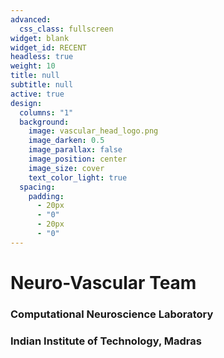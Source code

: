 ```yaml
---
advanced:
  css_class: fullscreen
widget: blank
widget_id: RECENT
headless: true
weight: 10
title: null
subtitle: null
active: true
design:
  columns: "1"
  background:
    image: vascular_head_logo.png
    image_darken: 0.5
    image_parallax: false
    image_position: center
    image_size: cover
    text_color_light: true
  spacing:
    padding:
      - 20px
      - "0"
      - 20px
      - "0"
---
```



# Neuro-Vascular Team

### Computational Neuroscience Laboratory

### Indian Institute of Technology, Madras